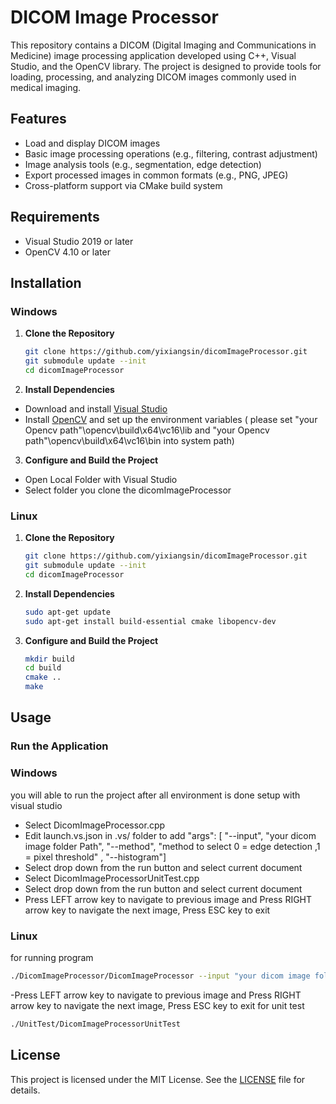 # DICOM Image Processor

This repository contains a DICOM (Digital Imaging and Communications in Medicine) image processing application developed using C++, Visual Studio, and the OpenCV library. The project is designed to provide tools for loading, processing, and analyzing DICOM images commonly used in medical imaging.

## Features

- Load and display DICOM images
- Basic image processing operations (e.g., filtering, contrast adjustment)
- Image analysis tools (e.g., segmentation, edge detection)
- Export processed images in common formats (e.g., PNG, JPEG)
- Cross-platform support via CMake build system

## Requirements

- Visual Studio 2019 or later
- OpenCV 4.10 or later

## Installation

### Windows

1. **Clone the Repository**
   ```bash
   git clone https://github.com/yixiangsin/dicomImageProcessor.git
   git submodule update --init
   cd dicomImageProcessor
   
2. **Install Dependencies**

- Download and install [Visual Studio](https://visualstudio.microsoft.com/downloads/)
- Install [OpenCV](https://opencv.org/releases/) and set up the environment variables ( please set "your Opencv path"\opencv\build\x64\vc16\lib and "your Opencv path"\opencv\build\x64\vc16\bin into system path)

3. **Configure and Build the Project**

- Open Local Folder with Visual Studio
- Select folder you clone the dicomImageProcessor

### Linux

1. **Clone the Repository**
   ```bash
   git clone https://github.com/yixiangsin/dicomImageProcessor.git
   git submodule update --init
   cd dicomImageProcessor
   ```
   
2. **Install Dependencies**
   ```bash
   sudo apt-get update
   sudo apt-get install build-essential cmake libopencv-dev
   ```

3. **Configure and Build the Project**
   ```bash
   mkdir build
   cd build
   cmake ..
   make
   ```

## Usage

### Run the Application

### Windows

you will able to run the project after all environment is done setup with visual studio
- Select DicomImageProcessor.cpp
- Edit launch.vs.json in .vs/ folder to add "args": [ "--input", "your dicom image folder Path", "--method", "method to select 0 = edge detection ,1 = pixel threshold" , "--histogram"]
- Select drop down from the run button and select current document
- Select DicomImageProcessorUnitTest.cpp
- Select drop down from the run button and select current document
- Press LEFT arrow key to navigate to previous image and Press RIGHT arrow key to navigate the next image, Press ESC key to exit

### Linux
for running program
```bash
./DicomImageProcessor/DicomImageProcessor --input "your dicom image folder Path" --method "method to select 0 = edge detection ,1 = pixel threshold" --histogram
```
-Press LEFT arrow key to navigate to previous image and Press RIGHT arrow key to navigate the next image, Press ESC key to exit
for unit test 
```bash
./UnitTest/DicomImageProcessorUnitTest
```

## License

This project is licensed under the MIT License. See the [LICENSE](LICENSE) file for details.






